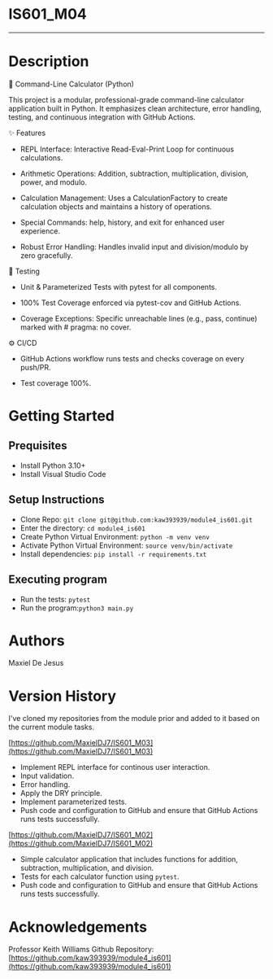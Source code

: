 # IS601_M04

---

# Description

📌 Command-Line Calculator (Python)

This project is a modular, professional-grade command-line calculator application built in Python. It emphasizes clean architecture, error handling, testing, and continuous integration with GitHub Actions.

✨ Features

- REPL Interface: Interactive Read-Eval-Print Loop for continuous calculations.

- Arithmetic Operations: Addition, subtraction, multiplication, division, power, and modulo.

- Calculation Management: Uses a CalculationFactory to create calculation objects and maintains a history of operations.

- Special Commands: help, history, and exit for enhanced user experience.

- Robust Error Handling: Handles invalid input and division/modulo by zero gracefully.

🧪 Testing

- Unit & Parameterized Tests with pytest for all components.

- 100% Test Coverage enforced via pytest-cov and GitHub Actions.

- Coverage Exceptions: Specific unreachable lines (e.g., pass, continue) marked with # pragma: no cover.

⚙️ CI/CD

- GitHub Actions workflow runs tests and checks coverage on every push/PR.

- Test coverage 100%.


# Getting Started

## Prequisites
- Install Python 3.10+
- Install Visual Studio Code

## Setup Instructions
- Clone Repo: `git clone git@github.com:kaw393939/module4_is601.git`
- Enter the directory: `cd module4_is601`
- Create Python Virtual Environment: `python -m venv venv`
- Activate Python Virtual Environment: `source venv/bin/activate`
- Install dependencies: `pip install -r requirements.txt`



## Executing program
- Run the tests: `pytest`
- Run the program:`python3 main.py`

# Authors

Maxiel De Jesus

# Version History

I've cloned my repositories from the module prior and added to it based on the current module tasks.

[https://github.com/MaxielDJ7/IS601_M03](https://github.com/MaxielDJ7/IS601_M03)

- Implement REPL interface for continous user interaction.
- Input validation.
- Error handling.
- Apply the DRY principle.
- Implement parameterized tests.
- Push code and configuration to GitHub and ensure that GitHub Actions runs tests successfully.

[https://github.com/MaxielDJ7/IS601_M02](https://github.com/MaxielDJ7/IS601_M02)

- Simple calculator application that includes functions for addition, subtraction, multiplication, and division.
- Tests for each calculator function using `pytest`.
- Push code and configuration to GitHub and ensure that GitHub Actions runs tests successfully.

# Acknowledgements

Professor Keith Williams Github Repository: [https://github.com/kaw393939/module4_is601](https://github.com/kaw393939/module4_is601)

